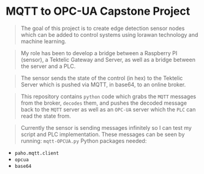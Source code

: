 # MQTT to OPC-UA Capstone Project
> The goal of this project is to create edge detection sensor nodes which can be added to control systems using lorawan technology and machine learning.

> My role has been to develop a bridge between a Raspberry PI (sensor), a Tektelic Gateway and Server, as well as a bridge between the server and a PLC.

> The sensor sends the state of the control (in hex) to the Tektelic Server which is pushed via MQTT, in base64, to an online broker.

> This repository contains `python` code which grabs the `MQTT` messages from the broker, `decodes` them, and pushes the decoded message back to the `MQTT` server as well as an `OPC-UA` server which the `PLC` can read the state from.

> Currently the sensor is sending messages infinitely so I can test my script and PLC implementation. These messages can be seen by running: `mqtt-OPCUA.py`
> Python packages needed:
- `paho.mqtt.client`
- `opcua`
- `base64`
